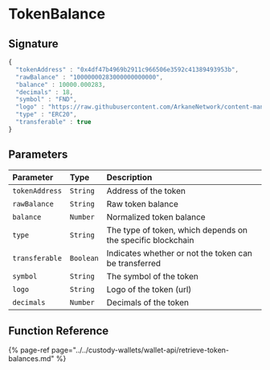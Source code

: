 # TokenBalance

## Signature

```javascript
{
  "tokenAddress" : "0x4df47b4969b2911c966506e3592c41389493953b",
  "rawBalance" : "10000000283000000000000",
  "balance" : 10000.000283,
  "decimals" : 18,
  "symbol" : "FND",
  "logo" : "https://raw.githubusercontent.com/ArkaneNetwork/content-management/master/tokens/ethereum/mainnet/logos/0x4df47b4969b2911c966506e3592c41389493953b.png",
  "type" : "ERC20",
  "transferable" : true
}
```

## Parameters

| Parameter | Type | Description |
| :--- | :--- | :--- |
| `tokenAddress` | `String` | Address of the token |
| `rawBalance` | `String` | Raw token balance |
| `balance` | `Number` | Normalized token balance |
| `type` | `String` | The type of token, which depends on the specific blockchain |
| `transferable` | `Boolean` | Indicates whether or not the token can be transferred |
| `symbol` | `String` | The symbol of the token |
| `logo` | `String` | Logo of the token \(url\) |
| `decimals` | `Number` | Decimals of the token |

## Function Reference

{% page-ref page="../../custody-wallets/wallet-api/retrieve-token-balances.md" %}

